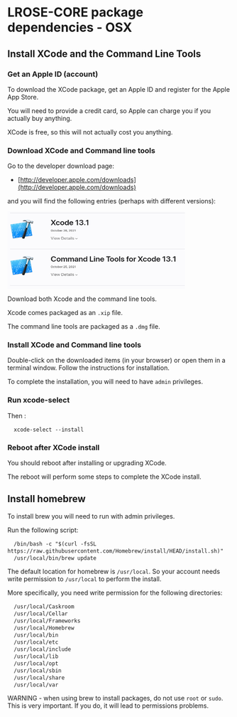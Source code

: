 # LROSE-CORE package dependencies - OSX

## Install XCode and the Command Line Tools

### Get an Apple ID (account)

To download the XCode package, get an Apple ID and register for the Apple App Store.

You will need to provide a credit card, so Apple can charge you if you actually buy anything.  

XCode is free, so this will not actually cost you anything.

### Download XCode and Command line tools

Go to the developer download page:

* [http://developer.apple.com/downloads](http://developer.apple.com/downloads)

and you will find the following entries (perhaps with different versions):

<img align="center" width="400" height="175" src="../images/xcode_download.png">

Download both Xcode and the command line tools.

Xcode comes packaged as an ```.xip``` file.

The command line tools are packaged as a ```.dmg``` file.

### Install XCode and Command line tools

Double-click on the downloaded items (in your browser) or open them in a terminal window. Follow the instructions for installation.

To complete the installation, you will need to have ```admin``` privileges.

### Run xcode-select

Then :

```
  xcode-select --install
```

### Reboot after XCode install

You should reboot after installing or upgrading XCode.

The reboot will perform some steps to complete the XCode install.

## Install homebrew

To install brew you will need to run with admin privileges.

Run the following script:

```
  /bin/bash -c "$(curl -fsSL https://raw.githubusercontent.com/Homebrew/install/HEAD/install.sh)"
  /usr/local/bin/brew update
```

The default location for homebrew is ```/usr/local```. So your account needs write permission
to ```/usr/local``` to perform the install.

More specifically, you need write permission for the following directories:

```
  /usr/local/Caskroom
  /usr/local/Cellar
  /usr/local/Frameworks
  /usr/local/Homebrew
  /usr/local/bin
  /usr/local/etc
  /usr/local/include
  /usr/local/lib
  /usr/local/opt
  /usr/local/sbin
  /usr/local/share
  /usr/local/var

```

WARNING - when using brew to install packages, do not use ```root``` or ```sudo```. This is very important. If you do, it will lead to permissions problems.

